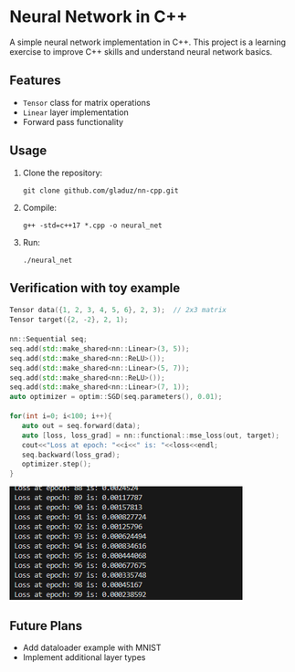 # Neural Network in C++

A simple neural network implementation in C++. This project is a learning exercise to improve C++ skills and understand neural network basics.

## Features

- `Tensor` class for matrix operations
- `Linear` layer implementation
- Forward pass functionality

## Usage

1. Clone the repository:
   ```
   git clone github.com/gladuz/nn-cpp.git
   ```

2. Compile:
   ```
   g++ -std=c++17 *.cpp -o neural_net
   ```

3. Run:
   ```
   ./neural_net
   ```

## Verification with toy example
```c++
Tensor data({1, 2, 3, 4, 5, 6}, 2, 3);  // 2x3 matrix
Tensor target({2, -2}, 2, 1);

nn::Sequential seq;
seq.add(std::make_shared<nn::Linear>(3, 5));
seq.add(std::make_shared<nn::ReLU>());
seq.add(std::make_shared<nn::Linear>(5, 7));
seq.add(std::make_shared<nn::ReLU>());
seq.add(std::make_shared<nn::Linear>(7, 1));
auto optimizer = optim::SGD(seq.parameters(), 0.01);

for(int i=0; i<100; i++){
   auto out = seq.forward(data);
   auto [loss, loss_grad] = nn::functional::mse_loss(out, target);
   cout<<"Loss at epoch: "<<i<<" is: "<<loss<<endl;
   seq.backward(loss_grad);
   optimizer.step();
}
```
![Loss at the end of the trainign](assets/simple_loss.png)

## Future Plans

- Add dataloader example with MNIST
- Implement additional layer types